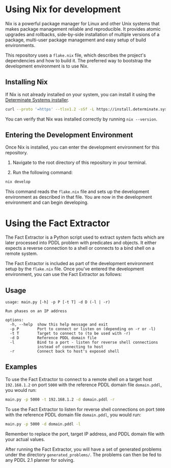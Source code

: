 # Using Nix for development

Nix is a powerful package manager for Linux and other Unix systems that makes package management reliable and reproducible. It provides atomic upgrades and rollbacks, side-by-side installation of multiple versions of a package, multi-user package management and easy setup of build environments.

This repository uses a `flake.nix` file, which describes the project's dependencies and how to build it. The preferred way to bootstrap the development environment is to use Nix.

## Installing Nix

If Nix is not already installed on your system, you can install it using the [Determinate Systems installer](https://github.com/DeterminateSystems/nix-installer).

```bash
curl --proto '=https' --tlsv1.2 -sSf -L https://install.determinate.systems/nix | sh -s -- install
```

You can verify that Nix was installed correctly by running `nix --version`.

## Entering the Development Environment

Once Nix is installed, you can enter the development environment for this repository.

1. Navigate to the root directory of this repository in your terminal.

2. Run the following command:

```bash
nix develop
```

This command reads the `flake.nix` file and sets up the development environment as described in that file. You are now in the development environment and can begin developing.

# Using the Fact Extractor

The Fact Extractor is a Python script used to extract system facts which are later processed into PDDL problem with predicates and objects. It either expects a reverse connection to a shell or connects to a bind shell on a remote system.

The Fact Extractor is included as part of the development environment setup by the `flake.nix` file. Once you've entered the development environment, you can use the Fact Extractor as follows:

## Usage

```
usage: main.py [-h] -p P [-t T] -d D (-l | -r)

Run phases on an IP address

options:
  -h, --help  show this help message and exit
  -p P        Port to connect or listen on (depending on -r or -l)
  -t T        Target to connect to (to be used with -r)
  -d D        Reference PDDL domain file
  -l          Bind to a port - listen for reverse shell connections
              instead of connecting to host
  -r          Connect back to host's exposed shell
```

## Examples

To use the Fact Extractor to connect to a remote shell on a target host `192.168.1.2` on port `5000` with the reference PDDL domain file `domain.pddl`, you would run:

```bash
main.py -p 5000 -t 192.168.1.2 -d domain.pddl -r
```

To use the Fact Extractor to listen for reverse shell connections on port `5000` with the reference PDDL domain file `domain.pddl`, you would run:

```bash
main.py -p 5000 -d domain.pddl -l
```

Remember to replace the port, target IP address, and PDDL domain file with your actual values.

After running the Fact Extractor, you will have a set of generated problems under the directory `generated_problems/`. The problems can then be fed to any PDDL 2.1 planner for solving.

